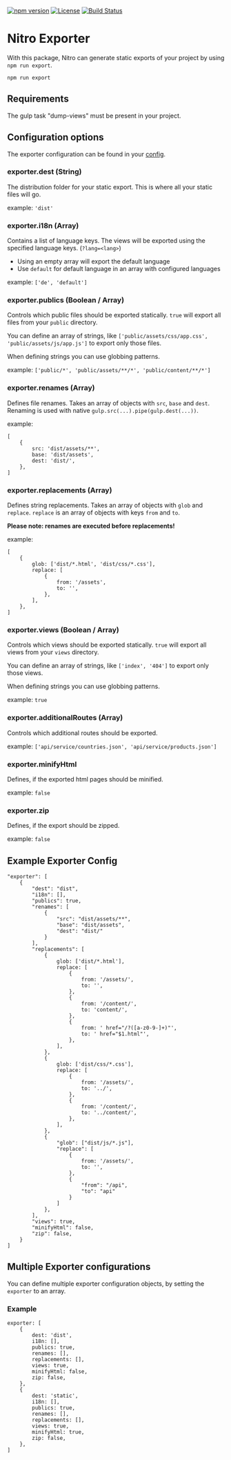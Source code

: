 [![npm version](https://badge.fury.io/js/%40nitro%2Fexporter.svg)](https://badge.fury.io/js/%40nitro%2Fexporter)
[![License](https://img.shields.io/badge/license-MIT-green.svg)](http://opensource.org/licenses/MIT)
[![Build Status](https://github.com/namics/generator-nitro/workflows/ci/badge.svg?branch=master)](https://github.com/namics/generator-nitro/actions)

# Nitro Exporter

With this package, Nitro can generate static exports of your project by using `npm run export`.

```
npm run export
```

## Requirements

The gulp task "dump-views" must be present in your project.

## Configuration options

The exporter configuration can be found in your [config](../../config).

### exporter.dest (String)

The distribution folder for your static export. This is where all your static files will go.

example: `'dist'`

### exporter.i18n (Array)

Contains a list of language keys. The views will be exported using the specified language keys. (`?lang=<lang>`)

- Using an empty array will export the default language
- Use `default` for default language in an array with configured languages

example: `['de', 'default']`

### exporter.publics (Boolean / Array)

Controls which public files should be exported statically. `true` will export all files from your `public` directory.

You can define an array of strings, like `['public/assets/css/app.css', 'public/assets/js/app.js']` to export only those files.

When defining strings you can use globbing patterns.

example: `['public/*', 'public/assets/**/*', 'public/content/**/*']`

### exporter.renames (Array)

Defines file renames. Takes an array of objects with `src`, `base` and `dest`.
Renaming is used with native `gulp.src(...).pipe(gulp.dest(...))`.

example:

```
[
    {
        src: 'dist/assets/**',
        base: 'dist/assets',
        dest: 'dist/',
    },
]
```

### exporter.replacements (Array)

Defines string replacements. Takes an array of objects with `glob` and `replace`.
`replace` is an array of objects with keys `from` and `to`.

**Please note: renames are executed before replacements!**

example:

```
[
    {
        glob: ['dist/*.html', 'dist/css/*.css'],
        replace: [
            {
                from: '/assets',
                to: '',
            },
        ],
    },
]
```

### exporter.views (Boolean / Array)

Controls which views should be exported statically. `true` will export all views from your `views` directory.

You can define an array of strings, like `['index', '404']` to export only those views.

When defining strings you can use globbing patterns.

example: `true`

### exporter.additionalRoutes (Array)

Controls which additional routes should be exported.

example: `['api/service/countries.json', 'api/service/products.json']`

### exporter.minifyHtml

Defines, if the exported html pages should be minified.

example: `false`

### exporter.zip

Defines, if the export should be zipped.

example: `false`

## Example Exporter Config

```
"exporter": [
    {
        "dest": "dist",
        "i18n": [],
        "publics": true,
        "renames": [
            {
                "src": "dist/assets/**",
                "base": "dist/assets",
                "dest": "dist/"
            }
        ],
        "replacements": [
            {
                glob: ['dist/*.html'],
                replace: [
                    {
                        from: '/assets/',
                        to: '',
                    },
                    {
                        from: '/content/',
                        to: 'content/',
                    },
                    {
                        from: ' href="/?([a-z0-9-]+)"',
                        to: ' href="$1.html"',
                    },
                ],
            },
            {
                glob: ['dist/css/*.css'],
                replace: [
                    {
                        from: '/assets/',
                        to: '../',
                    },
                    {
                        from: '/content/',
                        to: '../content/',
                    },
                ],
            },
            {
                "glob": ["dist/js/*.js"],
                "replace": [
                    {
                        from: '/assets/',
                        to: '',
                    },
                    {
                        "from": "/api",
                        "to": "api"
                    }
                ]
            },
        ],
        "views": true,
        "minifyHtml": false,
        "zip": false,
    }
]
```

## Multiple Exporter configurations

You can define multiple exporter configuration objects, by setting the `exporter` to an array.

### Example

```
exporter: [
    {
        dest: 'dist',
        i18n: [],
        publics: true,
        renames: [],
        replacements: [],
        views: true,
        minifyHtml: false,
        zip: false,
    },
    {
        dest: 'static',
        i18n: [],
        publics: true,
        renames: [],
        replacements: [],
        views: true,
        minifyHtml: true,
        zip: false,
    },
]
```
